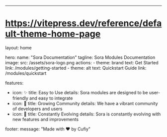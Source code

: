 ---
# https://vitepress.dev/reference/default-theme-home-page
layout: home

hero:
  name: "Sora Documentation"
  tagline: Sora Modules Documentation
  image:
    src: /assets/sora-logo.png
  actions:
    - theme: brand
      text: Get Started
      link: /modules/getting-started
    - theme: alt
      text: Quickstart Guide
      link: /modules/quickstart

features:
  - icon: ✨
    title: Easy to Use
    details: Sora modules are designed to be user-friendly and easy to integrate
  - icon: 🌱
    title: Growing Community
    details: We have a vibrant community of developers and users
  - icon: 🚀
    title: Constantly Evolving
    details: Sora is constantly evolving with new features and improvements

footer:
  message: "Made with ❤️ by Cufiy"